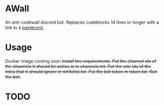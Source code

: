 # AWall
An anti-codewall discord bot. Replaces codeblocks 14 lines or longer with a link to a [pastecord](https://pastecord.com).

# Usage
Docker image coming soon
~~Install the requirements. Put the channel ids of the channels it should be active in in channels.txt. Put the role ids of the roles that it should ignore in whitelist.txt. Put the bot token in token.txt. Run the bot.~~

# TODO
